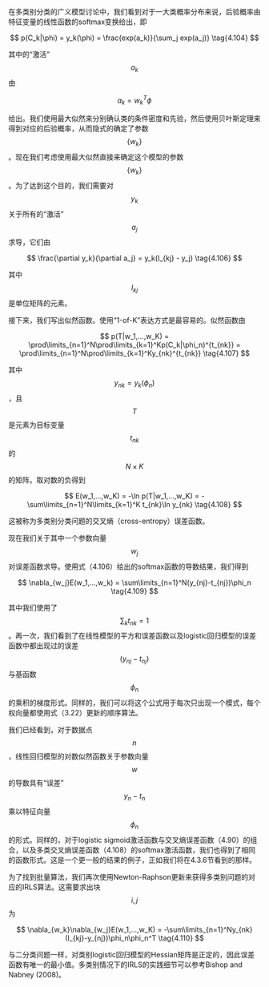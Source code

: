 在多类别分类的广义模型讨论中，我们看到对于一大类概率分布来说，后验概率由特征变量的线性函数的softmax变换给出，即

$$
p(C_k|\phi) = y_k(\phi) = \frac{exp(a_k)}{\sum_j exp(a_j)} \tag{4.104}
$$

其中的“激活”$$ a_k $$由

$$
a_k = w_k^T\phi \tag{4.105}
$$

给出。我们使用最大似然来分别确认类的条件密度和先验，然后使用贝叶斯定理来得到对应的后验概率，从而隐式的确定了参数$$ \{w_k\} $$。现在我们考虑使用最大似然直接来确定这个模型的参数$$ \{w_k\} $$。为了达到这个目的，我们需要对$$ y_k $$关于所有的“激活”$$ a_j $$求导，它们由

$$
\frac{\partial y_k}{\partial a_j} = y_k(I_{kj} - y_j) \tag{4.106}
$$

其中$$ I_{kj} $$是单位矩阵的元素。    

接下来，我们写出似然函数。使用“1-of-K”表达方式是最容易的。似然函数由

$$
p(T|w_1,...,w_K) = \prod\limits_{n=1}^N\prod\limits_{k=1}^Kp(C_k|\phi_n)^{t_{nk}} = \prod\limits_{n=1}^N\prod\limits_{k=1}^Ky_{nk}^{t_{nk}} \tag{4.107}
$$

其中$$ y_{nk} = y_k(\phi_n) $$，且$$ T $$是元素为目标变量$$ t_{nk} $$的$$ N \times K $$的矩阵。取对数的负得到

$$
E(w_1,...,w_K) = -\ln p(T|w_1,...,w_K) = -\sum\limits_{n=1}^N\limits_{k=1}^K t_{nk}\ln y_{nk} \tag{4.108}
$$

这被称为多类别分类问题的交叉熵（cross-entropy）误差函数。    

现在我们关于其中一个参数向量$$ w_j $$对误差函数求导。使用式（4.106）给出的softmax函数的导数结果，我们得到

$$
\nabla_{w_j}E(w_1,...,w_k) = \sum\limits_{n=1}^N(y_{nj}-t_{nj})\phi_n \tag{4.109}
$$

其中我们使用了$$ \sum_kt_{nk} = 1 $$。再一次，我们看到了在线性模型的平方和误差函数以及logistic回归模型的误差函数中都出现过的误差$$ (y_{nj} − t_{nj}) $$与基函数$$ \phi_n $$的乘积的梯度形式。同样的，我们可以将这个公式用于每次只出现一个模式，每个权向量都使用式（3.22）更新的顺序算法。    

我们已经看到，对于数据点$$ n $$，线性回归模型的对数似然函数关于参数向量$$ w $$的导数具有“误差”$$ y_n - t_n $$乘以特征向量$$ \phi_n $$的形式。同样的，对于logistic sigmoid激活函数与交叉熵误差函数（4.90）的组合，以及多类交叉熵误差函数（4.108）的softmax激活函数，我们也得到了相同的函数形式。这是一个更一般的结果的例子，正如我们将在4.3.6节看到的那样。    

为了找到批量算法，我们再次使用Newton-Raphson更新来获得多类别问题的对应的IRLS算法。这需要求出块$$ i,j $$为

$$
\nabla_{w_k}\nabla_{w_j}E(w_1,...,w_K) = -\sum\limits_{n=1}^Ny_{nk}(I_{kj}-y_{nj})\phi_n\phi_n^T \tag{4.110}
$$

与二分类问题一样，对类别logistic回归模型的Hessian矩阵是正定的，因此误差函数有唯一的最小值。多类别情况下的IRLS的实践细节可以参考Bishop and Nabney (2008)。
